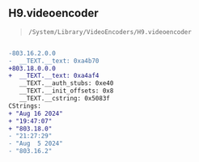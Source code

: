## H9.videoencoder

> `/System/Library/VideoEncoders/H9.videoencoder`

```diff

-803.16.2.0.0
-  __TEXT.__text: 0xa4b70
+803.18.0.0.0
+  __TEXT.__text: 0xa4af4
   __TEXT.__auth_stubs: 0xe40
   __TEXT.__init_offsets: 0x8
   __TEXT.__cstring: 0x5083f
CStrings:
+ "Aug 16 2024"
+ "19:47:07"
+ "803.18.0"
- "21:27:29"
- "Aug  5 2024"
- "803.16.2"

```
